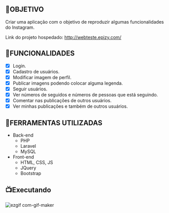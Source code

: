 ## 💎OBJETIVO

Criar uma aplicação com o objetivo de reproduzir algumas funcionalidades do Instagram.

Link do projeto hospedado: http://webteste.epizy.com/

## 📒FUNCIONALIDADES

-   [X] Login.
-   [X] Cadastro de usuários.
-   [X] Modificar imagem de perfil.
-   [X] Publicar imagens podendo colocar alguma legenda.
-   [X] Seguir usuários.
-   [X] Ver números de seguidos e números de pessoas que está seguindo.
-   [X] Comentar nas publicações de outros usuários.
-   [X] Ver minhas publicações e também de outros usuários.

## 🔨FERRAMENTAS UTILIZADAS

- Back-end
    -   PHP
    -   Laravel
    -   MySQL
- Front-end
    -   HTML, CSS, JS
    -   JQuery
    -   Bootstrap

## 📺Executando

![ezgif com-gif-maker](https://user-images.githubusercontent.com/64813850/157522859-0797a4c3-71f8-422e-ac00-81722a3d97d1.gif)

